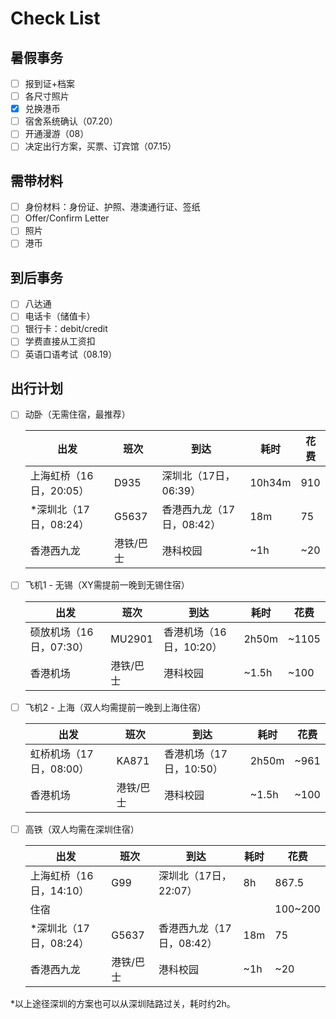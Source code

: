 # Check List

## 暑假事务
 - [ ] 报到证+档案
 - [ ] 各尺寸照片
 - [x] 兑换港币
 - [ ] 宿舍系统确认（07.20）
 - [ ] 开通漫游（08）
 - [ ] 决定出行方案，买票、订宾馆（07.15）

## 需带材料
 - [ ] 身份材料：身份证、护照、港澳通行证、签纸
 - [ ] Offer/Confirm Letter
 - [ ] 照片
 - [ ] 港币

## 到后事务
 - [ ] 八达通
 - [ ] 电话卡（储值卡）
 - [ ] 银行卡：debit/credit
 - [ ] 学费直接从工资扣
 - [ ] 英语口语考试（08.19）

## 出行计划
 - [ ] 动卧（无需住宿，最推荐）
 
    | 出发 | 班次 | 到达 | 耗时 | 花费 |
    | --- | --- | --- | --- | --- |
    | 上海虹桥（16日，20:05） | D935 | 深圳北（17日，06:39） | 10h34m | 910 |
    | \*深圳北（17日，08:24） | G5637 | 香港西九龙（17日，08:42） | 18m | 75 |
    |香港西九龙 | 港铁/巴士 | 港科校园 | ~1h | ~20 |
 - [ ] 飞机1 - 无锡（XY需提前一晚到无锡住宿）
 
    | 出发 | 班次 | 到达 | 耗时 | 花费 |
    | --- | --- | --- | --- | --- |
    | 硕放机场（16日，07:30） | MU2901 | 香港机场（16日，10:20） | 2h50m | ~1105 |
    |香港机场 | 港铁/巴士 | 港科校园 | ~1.5h | ~100 |
 - [ ] 飞机2 - 上海（双人均需提前一晚到上海住宿）
 
    | 出发 | 班次 | 到达 | 耗时 | 花费 |
    | --- | --- | --- | --- | --- |
    | 虹桥机场（17日，08:00） | KA871 | 香港机场（17日，10:50） | 2h50m | ~961 |
    |香港机场 | 港铁/巴士 | 港科校园 | ~1.5h | ~100 |
 - [ ] 高铁（双人均需在深圳住宿）
 
    | 出发 | 班次 | 到达 | 耗时 | 花费 |
    | --- | --- | --- | --- | --- |
    | 上海虹桥（16日，14:10） | G99 | 深圳北（17日，22:07） | 8h | 867.5 |
    | 住宿 |  |  |  | 100~200 |
    | \*深圳北（17日，08:24） | G5637 | 香港西九龙（17日，08:42） | 18m | 75 |
    |香港西九龙 | 港铁/巴士 | 港科校园 | ~1h | ~20 |

\*以上途径深圳的方案也可以从深圳陆路过关，耗时约2h。
